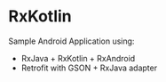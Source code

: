 # RxKotlin

Sample Android Application using:
- RxJava + RxKotlin + RxAndroid
- Retrofit with GSON + RxJava adapter

